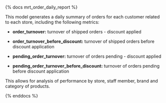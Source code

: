 {% docs mrt_order_daily_report %}

This model generates a daily summary of orders for each customer related to each store, including the following metrics:

- **order_turnover:** turnover of shipped orders - discount applied
- **order_turnover_before_discount:** turnover of shipped orders before discount application

- **pending_order_turnover:** turnover of orders pending - discount applied
- **pending_order_turnover_before_discount:** turnover of orders pending before discount application

This allows for analysis of performance by store, staff member, brand and category of products.

{% enddocs %}